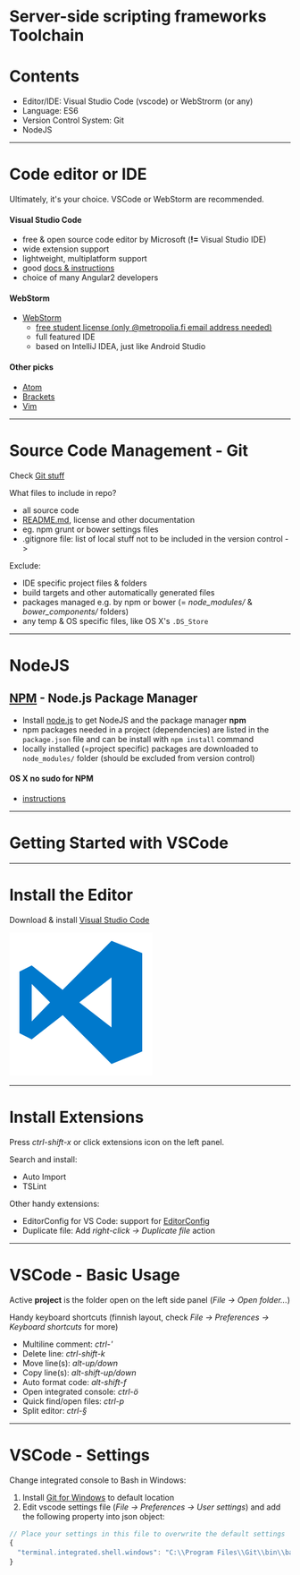 # Server-side scripting frameworks Toolchain


# Contents

- Editor/IDE: Visual Studio Code (vscode) or WebStrorm (or any)
- Language: ES6      
- Version Control System: Git
- NodeJS

---

# Code editor or IDE

Ultimately, it's your choice. VSCode or WebStorm are recommended.

#### Visual Studio Code

- free & open source code editor by Microsoft (**!=** Visual Studio IDE)
- wide extension support
- lightweight, multiplatform support
- good [docs & instructions](https://code.visualstudio.com/docs/editor/codebasics)
- choice of many Angular2 developers


#### WebStorm

- [WebStorm](https://www.jetbrains.com/webstorm/)
  - [free student license (only @metropolia.fi email address needed)](https://www.jetbrains.com/student/)
  - full featured IDE
  - based on IntelliJ IDEA, just like Android Studio
  
#### Other picks

- [Atom](https://atom.io/)
- [Brackets](http://brackets.io/) 
- [Vim](https://github.com/nodejs/node/wiki/Vim-Plugins)

---

# Source Code Management - Git

Check [Git stuff](https://github.com/mattpe/git-intro/blob/master/git-basics.md)

What files to include in repo?

- all source code
- [README.md](https://help.github.com/articles/about-readmes/), license and other documentation
- eg. npm grunt or bower settings files
- .gitignore file: list of local stuff not to be included in the version control ->

Exclude:

- IDE specific project files & folders
- build targets and other automatically generated files
- packages managed e.g. by npm or bower (= _node_modules/_ & _bower_components/_ folders) 
- any temp & OS specific files, like OS X's `.DS_Store` 

---

# NodeJS

## [NPM](https://www.npmjs.com/) - Node.js Package Manager

- Install [node.js](https://nodejs.org/en/) to get NodeJS and the package manager **npm**
- npm packages needed in a project (dependencies) are listed in the `package.json` file and can be install with `npm install` command
- locally installed (=project specific) packages are downloaded to `node_modules/` folder (should be excluded from version control)

#### OS X no sudo for NPM

- [instructions](https://github.com/sindresorhus/guides/blob/master/npm-global-without-sudo.md)

---


# Getting Started with VSCode

---
        
# Install the Editor

Download & install [Visual Studio Code](https://code.visualstudio.com/)
        
![VSCode logo](img/vscode.png)

---

# Install Extensions

Press _ctrl-shift-x_ or click extensions icon on the left panel.

Search and install:

- Auto Import
- TSLint

Other handy extensions:

- EditorConfig for VS Code: support for [EditorConfig](http://editorconfig.org/)
- Duplicate file: Add _right-click -> Duplicate file_ action
    
---

# VSCode - Basic Usage

Active **project** is the folder open on the left side panel (_File -> Open folder..._) 

Handy keyboard shortcuts (finnish layout, check _File -> Preferences -> Keyboard shortcuts_ for more)        

- Multiline comment: _ctrl-'_
- Delete line: _ctrl-shift-k_
- Move line(s): _alt-up/down_
- Copy line(s): _alt-shift-up/down_
- Auto format code: _alt-shift-f_
- Open integrated console: _ctrl-ö_
- Quick find/open files: _ctrl-p_
- Split editor: _ctrl-§_

---

# VSCode - Settings

Change integrated console to Bash in Windows:

1. Install [Git for Windows](https://git-scm.com/downloads) to default location
2. Edit vscode settings file (_File -> Preferences -> User settings_) and add the following property into json object:

```javascript
// Place your settings in this file to overwrite the default settings
{
  "terminal.integrated.shell.windows": "C:\\Program Files\\Git\\bin\\bash.exe",
}
```
